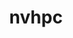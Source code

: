 ---
title: "nvhpc"
layout: cache
categories: [package, develop]
meta: {"versions": ["23.3", "23.5"], "compilers": ["gcc@=11.1.0"], "oss": ["ubuntu20.04"], "platforms": ["linux"], "targets": ["ppc64le", "x86_64_v3"], "stacks": ["e4s", "e4s-power", "root"], "num_specs": 4, "num_specs_by_stack": {"root": 4, "e4s-power": 2, "e4s": 2}}
spec_details: [{"hash": "sw625x4kv6ew7t4sir2fmz6d3rxuex46", "compiler": "gcc@=11.1.0", "versions": ["23.3"], "os": "ubuntu20.04", "platform": "linux", "target": "ppc64le", "variants": ["+blas", "build_system=generic", "install_type=single", "+lapack", "+mpi"], "stacks": ["root", "e4s-power"], "size": "-", "tarball": "https://binaries.spack.io/develop/build_cache/linux-ubuntu20.04-ppc64le/gcc-11.1.0/nvhpc-23.3/linux-ubuntu20.04-ppc64le-gcc-11.1.0-nvhpc-23.3-sw625x4kv6ew7t4sir2fmz6d3rxuex46.spack"}, {"hash": "o4jfjc23duhsaghsetltipgljzl7ctew", "compiler": "gcc@=11.1.0", "versions": ["23.5"], "os": "ubuntu20.04", "platform": "linux", "target": "ppc64le", "variants": ["+blas", "build_system=generic", "install_type=single", "+lapack", "+mpi"], "stacks": ["root", "e4s-power"], "size": "-", "tarball": "https://binaries.spack.io/develop/build_cache/linux-ubuntu20.04-ppc64le/gcc-11.1.0/nvhpc-23.5/linux-ubuntu20.04-ppc64le-gcc-11.1.0-nvhpc-23.5-o4jfjc23duhsaghsetltipgljzl7ctew.spack"}, {"hash": "lwhjr3tjmbt2e5dt6mgsmj3562w3bdmr", "compiler": "gcc@=11.1.0", "versions": ["23.5"], "os": "ubuntu20.04", "platform": "linux", "target": "x86_64_v3", "variants": ["+blas", "build_system=generic", "install_type=single", "+lapack", "+mpi"], "stacks": ["e4s", "root"], "size": "-", "tarball": "https://binaries.spack.io/develop/build_cache/linux-ubuntu20.04-x86_64_v3/gcc-11.1.0/nvhpc-23.5/linux-ubuntu20.04-x86_64_v3-gcc-11.1.0-nvhpc-23.5-lwhjr3tjmbt2e5dt6mgsmj3562w3bdmr.spack"}, {"hash": "gkdo3ygiy7if6ceg4uolrt3ft7rpq4pt", "compiler": "gcc@=11.1.0", "versions": ["23.3"], "os": "ubuntu20.04", "platform": "linux", "target": "x86_64_v3", "variants": ["+blas", "build_system=generic", "install_type=single", "+lapack", "+mpi"], "stacks": ["e4s", "root"], "size": "-", "tarball": "https://binaries.spack.io/develop/build_cache/linux-ubuntu20.04-x86_64_v3/gcc-11.1.0/nvhpc-23.3/linux-ubuntu20.04-x86_64_v3-gcc-11.1.0-nvhpc-23.3-gkdo3ygiy7if6ceg4uolrt3ft7rpq4pt.spack"}]
---